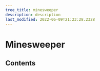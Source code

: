 ```yaml
---
tree_title: minesweeper
description: description
last_modified: 2022-06-09T21:23:28.2328
---
```


# Minesweeper

## Contents
